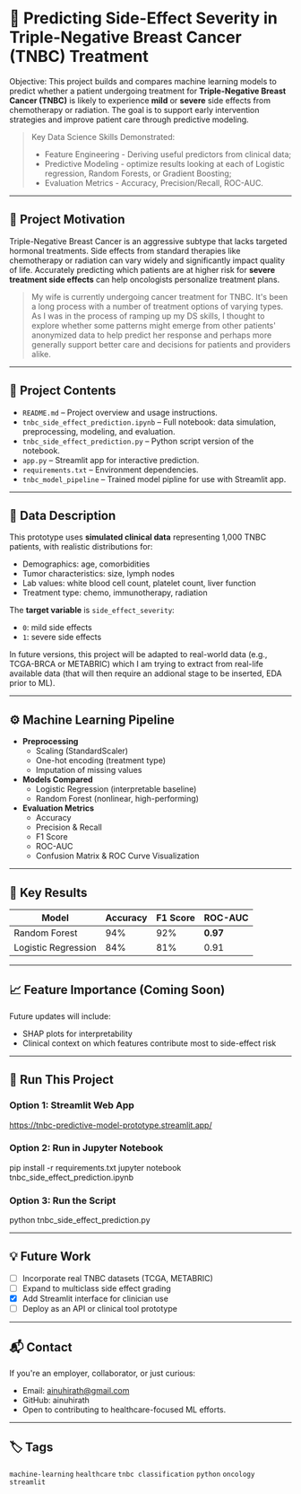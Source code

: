 # 🧪 Predicting Side-Effect Severity in Triple-Negative Breast Cancer (TNBC) Treatment

Objective: This project builds and compares machine learning models to predict whether a patient undergoing treatment for **Triple-Negative Breast Cancer (TNBC)** is likely to experience **mild** or **severe** side effects from chemotherapy or radiation. The goal is to support early intervention strategies and improve patient care through predictive modeling.

>Key Data Science Skills Demonstrated:
>- Feature Engineering - Deriving useful predictors from clinical data;
>- Predictive Modeling - optimize results looking at each of Logistic regression, Random Forests, or Gradient Boosting;
>- Evaluation Metrics - Accuracy, Precision/Recall, ROC-AUC.


---

## 📌 Project Motivation

Triple-Negative Breast Cancer is an aggressive subtype that lacks targeted hormonal treatments. Side effects from standard therapies like chemotherapy or radiation can vary widely and significantly impact quality of life. Accurately predicting which patients are at higher risk for **severe treatment side effects** can help oncologists personalize treatment plans.

> My wife is currently undergoing cancer treatment for TNBC. It's been a long process with a number of treatment options of varying types. As I was in the process of ramping up my DS skills, I thought to explore whether some patterns might emerge from other patients' anonymized data to help predict her response and perhaps more generally support better care and decisions for patients and providers alike.

---

## 📁 Project Contents

- `README.md` – Project overview and usage instructions.
- `tnbc_side_effect_prediction.ipynb` – Full notebook: data simulation, preprocessing, modeling, and evaluation.
- `tnbc_side_effect_prediction.py` – Python script version of the notebook.
- `app.py` – Streamlit app for interactive prediction.
- `requirements.txt` – Environment dependencies.
- `tnbc_model_pipeline` – Trained model pipline for use with Streamlit app.

---

## 🔬 Data Description

This prototype uses **simulated clinical data** representing 1,000 TNBC patients, with realistic distributions for:
- Demographics: age, comorbidities
- Tumor characteristics: size, lymph nodes
- Lab values: white blood cell count, platelet count, liver function
- Treatment type: chemo, immunotherapy, radiation

The **target variable** is `side_effect_severity`:
- `0`: mild side effects
- `1`: severe side effects

In future versions, this project will be adapted to real-world data (e.g., TCGA-BRCA or METABRIC) which I am trying to extract from real-life available data (that will then require an addional stage to be inserted, EDA prior to ML).

---

## ⚙️ Machine Learning Pipeline

- **Preprocessing**
  - Scaling (StandardScaler)
  - One-hot encoding (treatment type)
  - Imputation of missing values
- **Models Compared**
  - Logistic Regression (interpretable baseline)
  - Random Forest (nonlinear, high-performing)
- **Evaluation Metrics**
  - Accuracy
  - Precision & Recall
  - F1 Score
  - ROC-AUC
  - Confusion Matrix & ROC Curve Visualization

---

## 🧠 Key Results

| Model              | Accuracy | F1 Score | ROC-AUC |
|-------------------|----------|----------|---------|
| Random Forest      | 94%      | 92%      | **0.97** |
| Logistic Regression| 84%      | 81%      | 0.91     |

---

## 📈 Feature Importance (Coming Soon)

Future updates will include:
- SHAP plots for interpretability
- Clinical context on which features contribute most to side-effect risk

---

## 🚀 Run This Project

### Option 1: Streamlit Web App 
https://tnbc-predictive-model-prototype.streamlit.app/

### Option 2: Run in Jupyter Notebook
pip install -r requirements.txt
jupyter notebook tnbc_side_effect_prediction.ipynb

### Option 3: Run the Script
python tnbc_side_effect_prediction.py

---

## 💡 Future Work

- [ ]    Incorporate real TNBC datasets (TCGA, METABRIC)
- [ ]    Expand to multiclass side effect grading
- [x]    Add Streamlit interface for clinician use
- [ ]    Deploy as an API or clinical tool prototype

---

## 📬 Contact

If you're an employer, collaborator, or just curious:
-    Email: ainuhirath@gmail.com
-    GitHub: ainuhirath
-    Open to contributing to healthcare-focused ML efforts.

---

## 🏷️ Tags
`machine-learning` `healthcare` `tnbc classification` `python` `oncology` `streamlit`
